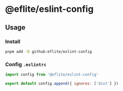 # @eflite/eslint-config

## Usage

### Install

```bash
pnpm add -D github:eflite/eslint-config
```

### Config `.eslintrc`

```js
import config from '@eflite/eslint-config'

export default config.append({ ignores: ['dist'] })
```
